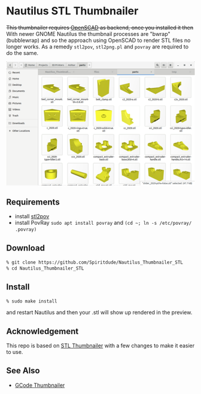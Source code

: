 # Nautilus STL Thumbnailer

~~This thumbnailer requires [OpenSCAD](https://openscad.org) as backend, once you installed it then~~ 
With newer GNOME Nautilus the thumbnail processes are "bwrap" (bubblewrap) and so the approach using OpenSCAD to render STL files no longer works. 
As a remedy `stl2pov`, `stl2png.pl` and `povray` are required to do the same.

![](https://raw.githubusercontent.com/Spiritdude/Nautilus_Thumbnailer_STL/master/imgs/screenshot.png)

## Requirements
- install [stl2pov](https://github.com/Spiritdude/stl2pov)
- install PovRay `sudo apt install povray` and `(cd ~; ln -s /etc/povray/ .povray)`

## Download
```
% git clone https://github.com/Spiritdude/Nautilus_Thumbnailer_STL
% cd Nautilus_Thumbnailer_STL
```

## Install

```
% sudo make install
```

and restart Nautilus and then your .stl will show up rendered in the preview.

## Acknowledgement

This repo is based on [STL Thumbnailer](https://www.thingiverse.com/thing:258653/) with a few changes to make it easier to use.

## See Also
- [GCode Thumbnailer](https://github.com/Spiritdude/Nautilus_Thumbnailer_GCode)

